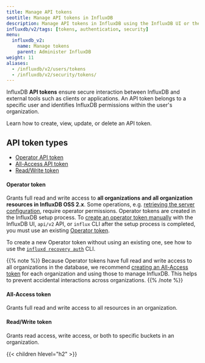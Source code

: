 ```yaml
---
title: Manage API tokens
seotitle: Manage API tokens in InfluxDB
description: Manage API tokens in InfluxDB using the InfluxDB UI or the influx CLI.
influxdb/v2/tags: [tokens, authentication, security]
menu:
  influxdb_v2:
    name: Manage tokens
    parent: Administer InfluxDB
weight: 11
aliases:
  - /influxdb/v2/users/tokens
  - /influxdb/v2/security/tokens/
---
```


InfluxDB **API tokens** ensure secure interaction between InfluxDB and external tools such as clients or applications.
An API token belongs to a specific user and identifies InfluxDB permissions within the user's organization.

Learn how to create, view, update, or delete an API token.

## API token types

- [Operator API token](#operator-token)
- [All-Access API token](#all-access-token)
- [Read/Write token](#readwrite-token)

#### Operator token
Grants full read and write access to **all organizations and all organization resources in InfluxDB OSS 2.x**.
Some operations, e.g. [retrieving the server configuration](/influxdb/v2/reference/config-options/), require operator permissions.
Operator tokens are created in the InfluxDB setup process.
To [create an operator token manually](/influxdb/v2/admin/tokens/create-token/) with the InfluxDB UI, `api/v2` API, or `influx` CLI after the setup process is completed, you must use an existing [Operator token](/influxdb/v2/admin/tokens/#operator-token).

To create a new Operator token without using an existing one, see how to use the [`influxd recovery auth`](/influxdb/v2/reference/cli/influxd/recovery/auth/) CLI.

{{% note %}}
Because Operator tokens have full read and write access to all organizations in the database,
we recommend [creating an All-Access token](/influxdb/v2/admin/tokens/create-token/)
for each organization and using those to manage InfluxDB.
This helps to prevent accidental interactions across organizations.
{{% /note %}}

#### All-Access token
Grants full read and write access to all resources in an organization.

#### Read/Write token
Grants read access, write access, or both to specific buckets in an organization.

{{< children hlevel="h2" >}}
